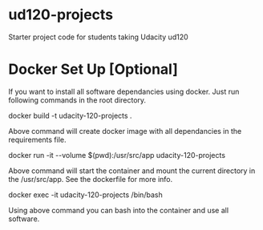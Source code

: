 ud120-projects
==============

Starter project code for students taking Udacity ud120

Docker Set Up [Optional]
==============

If you want to install all software dependancies using docker. Just run following commands in the root directory.

docker build -t udacity-120-projects .

Above command will create docker image with all dependancies in the requirements file.

docker run -it --volume $(pwd):/usr/src/app udacity-120-projects

Above command will start the container and mount the current directory in the /usr/src/app. See the dockerfile for more info. 

docker exec -it udacity-120-projects /bin/bash

Using above command you can bash into the container and use all software.  